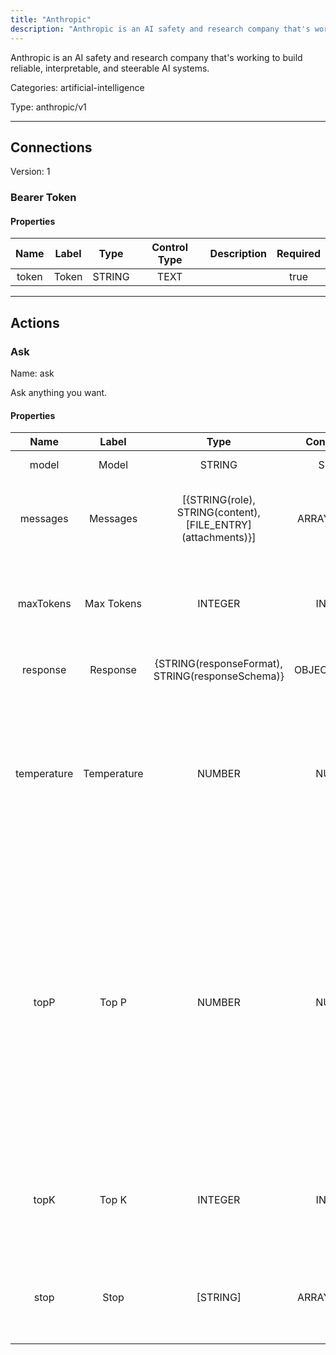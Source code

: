 ```yaml
---
title: "Anthropic"
description: "Anthropic is an AI safety and research company that's working to build reliable, interpretable, and steerable AI systems."
---
```


Anthropic is an AI safety and research company that's working to build reliable, interpretable, and steerable AI systems.


Categories: artificial-intelligence


Type: anthropic/v1

<hr />



## Connections

Version: 1


### Bearer Token

#### Properties

|      Name       |      Label     |     Type     |     Control Type     |     Description     |     Required        |
|:--------------:|:--------------:|:------------:|:--------------------:|:-------------------:|:-------------------:|
| token | Token | STRING | TEXT  |  | true  |





<hr />



## Actions


### Ask
Name: ask

Ask anything you want.

#### Properties

|      Name       |      Label     |     Type     |     Control Type     |     Description     |     Required        |
|:--------------:|:--------------:|:------------:|:--------------------:|:-------------------:|:-------------------:|
| model | Model | STRING | SELECT  |  ID of the model to use.  |  true  |
| messages | Messages | [{STRING\(role), STRING\(content), [FILE_ENTRY]\(attachments)}] | ARRAY_BUILDER  |  A list of messages comprising the conversation so far.  |  true  |
| maxTokens | Max Tokens | INTEGER | INTEGER  |  The maximum number of tokens to generate in the chat completion.  |  true  |
| response | Response | {STRING\(responseFormat), STRING\(responseSchema)} | OBJECT_BUILDER  |  The response from the API.  |  false  |
| temperature | Temperature | NUMBER | NUMBER  |  Controls randomness:  Higher values will make the output more random, while lower values like will make it more focused and deterministic.  |  null  |
| topP | Top P | NUMBER | NUMBER  |  An alternative to sampling with temperature, called nucleus sampling,  where the model considers the results of the tokens with top_p probability mass. So 0.1 means only the tokens comprising the top 10% probability mass are considered.  |  null  |
| topK | Top K | INTEGER | INTEGER  |  Specify the number of token choices the generative uses to generate the next token.  |  null  |
| stop | Stop | [STRING] | ARRAY_BUILDER  |  Up to 4 sequences where the API will stop generating further tokens.  |  null  |







